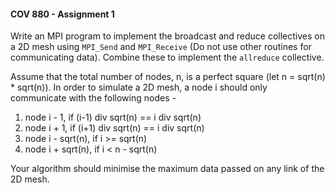 #### COV 880 - Assignment 1

Write an MPI program to implement the broadcast and reduce collectives on a 2D mesh using `MPI_Send` and `MPI_Receive` (Do not use other routines for communicating data). Combine these to implement the `allreduce` collective. 

Assume that the total number of nodes, n, is a perfect square (let n = sqrt(n) * sqrt(n)). In order to simulate a 2D mesh, a node i should only communicate with the following nodes -

1. node i - 1, if (i-1) div sqrt(n) == i div sqrt(n)
2. node i + 1, if (i+1) div sqrt(n) == i div sqrt(n)
3. node i - sqrt(n), if i >= sqrt(n) 
4. node i + sqrt(n), if i < n - sqrt(n) 


Your algorithm should minimise the maximum data passed on any link of the 2D mesh.